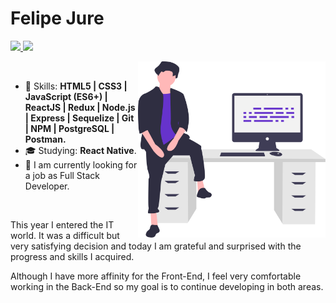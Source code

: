 # Felipe Jure

<p align="left">
  <a href="mailto:felipe.jure05@gmail.com">
    <img src="https://img.shields.io/badge/-felipe.jure05@gmail.com-6633cc?style=flat-square&logo=Gmail&logoColor=white&link=mailto:felipe.jure05@gmail.com" />
  </a>
  <a href="https://www.linkedin.com/in/felipe-jure">
    <img src="https://img.shields.io/badge/-Felipe%20Jure-6633cc?style=flat-square&logo=Linkedin&logoColor=white&link=https://www.linkedin.com/in/felipe-jure" />
  </a>
</p>

<img align="right" width="300px" src="./image.svg" />

<br>

- :rocket: Skills: <strong>HTML5 | CSS3 | JavaScript (ES6+) | ReactJS | Redux | Node.js | Express | Sequelize | Git | NPM | PostgreSQL | Postman.</strong>
- :mortar_board: Studying: <strong>React Native</strong>.
- :briefcase: I am currently looking for a job as Full Stack Developer.

<br>

  <p>This year I entered the IT world. It was a difficult but very satisfying decision and today I am grateful and surprised with the progress and skills I acquired.
  </p>
  <p>Although I have more affinity for the Front-End, I feel very comfortable working in the Back-End so my goal is to continue developing in both areas.
  </p>
